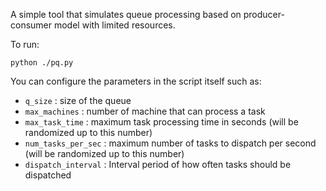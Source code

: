 A simple tool that simulates queue processing based on producer-consumer model
with limited resources.

To run:

```
python ./pq.py
```


You can configure the parameters in the script itself such as:

  * `q_size`            : size of the queue
  * `max_machines`      : number of machine that can process a task
  * `max_task_time`     : maximum task processing time in seconds (will be
                          randomized up to this number)
  * `num_tasks_per_sec` : maximum number of tasks to dispatch per second (will
                          be randomized up to this number)
  * `dispatch_interval` : Interval period of how often tasks should be dispatched
